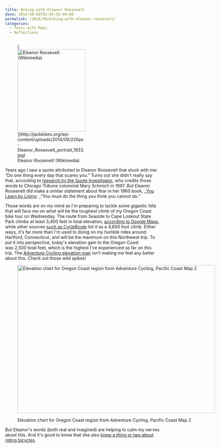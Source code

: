 ```yaml
---
title: Biking with Eleanor Roosevelt
date: 2014-09-03T02:05:55-04:00
permalink: /2014/09/biking-with-eleanor-roosevelt/
categories:
  - Tours with Maps
  - Reflections
---
```

<figure id="attachment_87" aria-describedby="caption-attachment-87" style="width: 220px" class="wp-caption alignright">[<img class="size-full wp-image-87" src="http://jackbikes.org/wp-content/uploads/2014/09/220px-Eleanor_Roosevelt_portrait_1933.jpg" alt="Eleanor Roosevelt (Wikimedia)" width="220" height="267" />](http://jackbikes.org/wp-content/uploads/2014/09/220px-Eleanor_Roosevelt_portrait_1933.jpg)<figcaption id="caption-attachment-87" class="wp-caption-text">Eleanor Roosevelt (Wikimedia)</figcaption></figure>

Years ago I saw a quote attributed to Eleanor Roosevelt that stuck with me: &#8220;Do one thing every day that scares you.&#8221; Turns out she didn't really say that, according to <a href="http://quoteinvestigator.com/2013/08/09/scare/" target="_blank">research by the Quote Investigator</a>, who credits those words to _Chicago Tribune_ columnist Mary Schmich in 1997. But Eleanor Roosevelt did make a similar statement about fear in her 1960 book, _<a href="http://en.wikiquote.org/wiki/Eleanor_Roosevelt" target="_blank">You Learn by Living</a>: _&#8220;You must do the thing you think you cannot do.&#8221;

Those words are on my mind as I'm preparing to tackle some gigantic hills that will face me on what will be the toughest climb of my Oregon Coast bike tour on Wednesday. The route from Seaside to Cape Lookout State Park climbs at least 3,400 feet in total elevation, <a href="https://goo.gl/maps/1uBGn" target="_blank">according to Google Maps</a>, while other sources <a href="http://cycleroute.org/?slat=45.9930709&slng=-123.92263639999999&elat=45.34292019999999&elng=-123.97093990000002&mode=BICYCLING" target="_blank">such as CycleRoute</a> list it as a 4,600 foot climb. Either ways, it's far more than I'm used to doing on my humble rides around Hartford, Connecticut, and will be the maximum on this Northwest trip. To put it into perspective, today's elevation gain to the Oregon Coast was 2,500 total feet, which is the highest I've experienced so far on this trip. The <a href="http://www.adventurecycling.org/routes-and-maps/adventure-cycling-route-network/pacific-coast/" target="_blank">Adventure Cycling elevation map</a> isn't making me feel any better about this. Check out those wild spikes!<figure id="attachment_88" aria-describedby="caption-attachment-88" style="width: 640px" class="wp-caption aligncenter">

[<img class="size-full wp-image-88" src="http://jackbikes.org/wp-content/uploads/2014/09/AdventureCyclingElevation.jpg" alt="Elevation chart for Oregon Coast region from Adventure Cycling, Pacific Coast Map 2" width="640" height="480" srcset="https://jackbikes.org/wp-content/uploads/2014/09/AdventureCyclingElevation.jpg 640w, https://jackbikes.org/wp-content/uploads/2014/09/AdventureCyclingElevation-300x225.jpg 300w" sizes="(max-width: 640px) 100vw, 640px" />](http://jackbikes.org/wp-content/uploads/2014/09/AdventureCyclingElevation.jpg)<figcaption id="caption-attachment-88" class="wp-caption-text">Elevation chart for Oregon Coast region from Adventure Cycling, Pacific Coast Map 2</figcaption></figure>

But Eleanor's words (both real and imagined) are helping to calm my nerves about this. And it's good to know that she also <a href="http://books.google.com/books?id=cDg8XClxyDAC&pg=PA27&lpg=PA27&dq=eleanor+roosevelt+bicycle&source=bl&ots=4Mvfw0dFxL&sig=jZJsXo_WKOYeJT30XFZ0-AyoFrg&hl=en&sa=X&ei=rKwGVJ3eMsLCigL1oIGIBg&ved=0CC4Q6AEwBg#v=onepage&q=eleanor%20roosevelt%20bicycle&f=false" target="_blank">knew a thing or two about riding bicycles</a>.
